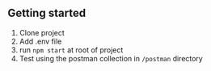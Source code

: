 ## Getting started
1. Clone project
2. Add .env file
3. run `npm start` at root of project
4. Test using the postman collection in `/postman` directory